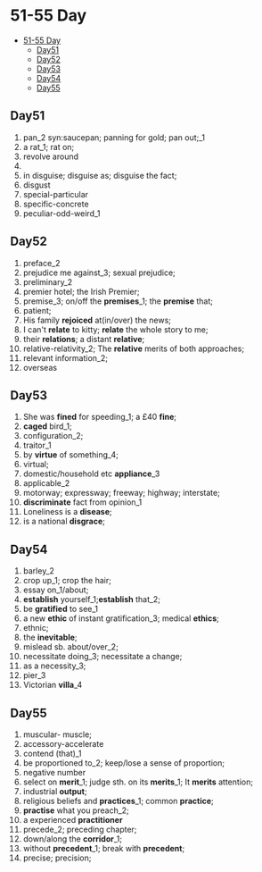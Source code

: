 # 51-55 Day

- [51-55 Day](#51-55-day)
  - [Day51](#day51)
  - [Day52](#day52)
  - [Day53](#day53)
  - [Day54](#day54)
  - [Day55](#day55)

## Day51

1. pan_2 syn:saucepan; panning for gold; pan out;_1
2. a rat_1; rat on;
3. revolve around
4. 
5. in disguise; disguise as; disguise the fact;
6. disgust
7. special-particular
8. specific-concrete
9. peculiar-odd-weird_1

## Day52

1. preface_2
2. prejudice me against_3; sexual prejudice;
3. preliminary_2
4. premier hotel; the Irish Premier;
5. premise_3; on/off the **premises**_1; the **premise** that;
6. patient;
7. His family **rejoiced** at(in/over) the news;
8. I can't **relate** to kitty; **relate** the  whole story to me;
9. their **relations**; a distant **relative**;
10. relative-relativity_2; The **relative** merits of both approaches;
11. relevant information_2;
12. overseas

## Day53

1. She was **fined** for speeding_1; a £40 **fine**;
2. **caged** bird_1;
3. configuration_2;
4. traitor_1
5. by **virtue** of something_4;
6. virtual;
7. domestic/household etc **appliance**_3
8. applicable_2
9. motorway; expressway; freeway; highway; interstate;
10. **discriminate** fact from opinion_1
11. Loneliness is a **disease**;
12. is a national **disgrace**;

## Day54

1. barley_2
2. crop up_1; crop the hair;
3. essay on_1/about;
4. **establish** yourself_1;**establish** that_2;
5. be **gratified** to see_1
6. a new **ethic** of instant gratification_3; medical **ethics**;
7. ethnic;
8. the **inevitable**;
9. mislead sb. about/over_2;
10. necessitate doing_3; necessitate a change;
11. as a necessity_3;
12. pier_3
13. Victorian **villa**_4

## Day55

1. muscular- muscle;
2. accessory-accelerate
3. contend (that)_1
4. be proportioned to_2; keep/lose a sense of proportion;
5. negative number
6. select on **merit**_1; judge sth. on its **merits**_1; It **merits** attention;
7. industrial **output**;
8. religious beliefs and **practices**_1; common **practice**;
9. **practise** what you preach_2;
10. a experienced **practitioner**
11. precede_2; preceding chapter;
12. down/along the **corridor**_1;
13. without **precedent**_1; break with **precedent**;
14. precise; precision;
